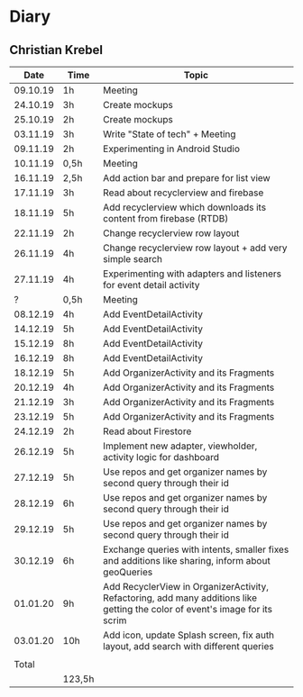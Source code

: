 # Diary

## Christian Krebel

| Date     | Time   | Topic                                                        |
| -------- | ------ | ------------------------------------------------------------ |
| 09.10.19 | 1h     | Meeting                                                      |
| 24.10.19 | 3h     | Create mockups                                               |
| 25.10.19 | 2h     | Create mockups                                               |
| 03.11.19 | 3h     | Write "State of tech" + Meeting                              |
| 09.11.19 | 2h     | Experimenting in Android Studio                              |
| 10.11.19 | 0,5h   | Meeting                                                      |
| 16.11.19 | 2,5h   | Add action bar and prepare for list view                     |
| 17.11.19 | 3h     | Read about recyclerview and firebase                         |
| 18.11.19 | 5h     | Add recyclerview which downloads its content from firebase (RTDB) |
| 22.11.19 | 2h     | Change recyclerview row layout                               |
| 26.11.19 | 4h     | Change recyclerview row layout + add very simple search      |
| 27.11.19 | 4h     | Experimenting with adapters and listeners for event detail activity |
| ?        | 0,5h   | Meeting                                                      |
| 08.12.19 | 4h     | Add EventDetailActivity                                      |
| 14.12.19 | 5h     | Add EventDetailActivity                                      |
| 15.12.19 | 8h     | Add EventDetailActivity                                      |
| 16.12.19 | 8h     | Add EventDetailActivity                                      |
| 18.12.19 | 5h     | Add OrganizerActivity and its Fragments                      |
| 20.12.19 | 4h     | Add OrganizerActivity and its Fragments                      |
| 21.12.19 | 3h     | Add OrganizerActivity and its Fragments                      |
| 23.12.19 | 5h     | Add OrganizerActivity and its Fragments                      |
| 24.12.19 | 2h     | Read about Firestore                                         |
| 26.12.19 | 5h     | Implement new adapter, viewholder, activity logic for dashboard |
| 27.12.19 | 5h     | Use repos and get organizer names by second query through their id |
| 28.12.19 | 6h     | Use repos and get organizer names by second query through their id |
| 29.12.19 | 5h     | Use repos and get organizer names by second query through their id |
| 30.12.19 | 6h     | Exchange queries with intents, smaller fixes and additions like sharing, inform about geoQueries |
| 01.01.20 | 9h     | Add RecyclerView in OrganizerActivity, Refactoring, add many additions like getting the color of event's image for its scrim |
| 03.01.20 | 10h    | Add icon, update Splash screen, fix auth layout, add search with different queries |
|          |        |                                                              |
| Total    |        |                                                              |
|          | 123,5h |                                                              |